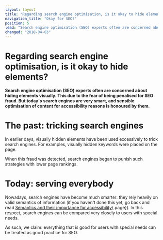 ```yaml
---
layout: layout
title: "Regarding search engine optimisation, is it okay to hide elements?"
navigation_title: "Okay for SEO?"
position: 5
lead: "Search engine optimisation (SEO) experts often are concerned about hiding elements visually. This due to the fear of being penalised for SEO fraud. But today's search engines are very smart, and sensible optimisation of content for accessibility reasons is honoured by them."
changed: "2018-04-03"
---
```


# Regarding search engine optimisation, is it okay to hide elements?

**Search engine optimisation (SEO) experts often are concerned about hiding elements visually. This due to the fear of being penalised for SEO fraud. But today's search engines are very smart, and sensible optimisation of content for accessibility reasons is honoured by them.**

# The past: tricking search engines

In earlier days, visually hidden elements have been used excessively to trick search engines. For examples, visually hidden keywords were placed on the page.

When this fraud was detected, search engines began to punish such strategies with lower page rankings.

# Today: serving everybody

Nowadays, search engines have become much smarter: they rely heavily on valid semantics of information (if you haven't done this yet, go back and read [Semantics and their importance for accessibility](/knowledge/semantics){.page}). In this respect, search engines can be compared very closely to users with special needs.

As such, we claim: everything that is good for users with special needs can be treated as good practice for SEO.